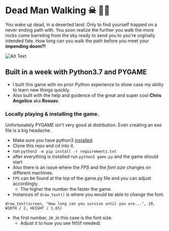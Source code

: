 # Dead Man Walking  ☠︎ 🚶‍♂️

You wake up dead, in a deserted land. Only to find yourself trapped on a never ending path with. You soon realize the further you walk the more rocks come barreling from the sky ready to send you to you're orginally intended fate. How long can you walk the path before you meet your **impending doom?!**

![Alt Text](README.gif)

## Built in a week with Python3.7 and PYGAME 
- I built this game with no prior Python experience to show case my abilty to learn new things quickly.
- Also built with the help and guidence of the great and super cool **Chris Angelico** aka **Rosuav**.

### Locally playing & installing the game.

Unfortunately PYGAME isn't very good at distrbution. Even creating an exe file is a big headache. 


- Make sure you have python3 [installed](https://www.python.org/downloads/).
- Clone this repo and cd into it.
- run `python3 -m pip install -r requirements.txt`
- after everything is installed run `python3 game.py` and the game should start
- Also there is an issue where the *FPS* and the *font size* changes on different machines. 
- `FPS` can be found at the top of the game.py file and you can adjust accordingly. 
  - The higher the number the faster the game. 
- Instances of `draw_text()` is where you would be able to change the font.  
``` 
draw_text(screen, "How long can you survive until you are...", 20, WIDTH / 2, HEIGHT / 1.65)
``` 
- the first number, `20` ,in this case is the font size. 
  - Adjust it to how you see fit!(if needed)
 


